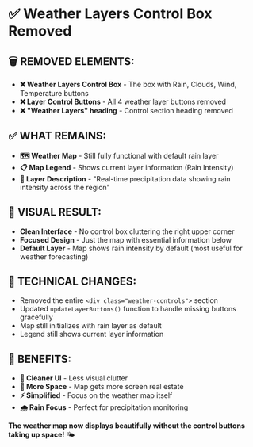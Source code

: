 # ✅ Weather Layers Control Box Removed

## 🗑️ **REMOVED ELEMENTS:**
- **❌ Weather Layers Control Box** - The box with Rain, Clouds, Wind, Temperature buttons
- **❌ Layer Control Buttons** - All 4 weather layer buttons removed
- **❌ "Weather Layers" heading** - Control section heading removed

## ✅ **WHAT REMAINS:**
- **🗺️ Weather Map** - Still fully functional with default rain layer
- **📋 Map Legend** - Shows current layer information (Rain Intensity)
- **📝 Layer Description** - "Real-time precipitation data showing rain intensity across the region"

## 👀 **VISUAL RESULT:**
- **Clean Interface** - No control box cluttering the right upper corner
- **Focused Design** - Just the map with essential information below
- **Default Layer** - Map shows rain intensity by default (most useful for weather forecasting)

## 🔧 **TECHNICAL CHANGES:**
- Removed the entire `<div class="weather-controls">` section
- Updated `updateLayerButtons()` function to handle missing buttons gracefully
- Map still initializes with rain layer as default
- Legend still shows current layer information

## 🎯 **BENEFITS:**
- **🧹 Cleaner UI** - Less visual clutter
- **📱 More Space** - Map gets more screen real estate
- **⚡ Simplified** - Focus on the weather map itself
- **🌧️ Rain Focus** - Perfect for precipitation monitoring

**The weather map now displays beautifully without the control buttons taking up space!** 🌤️